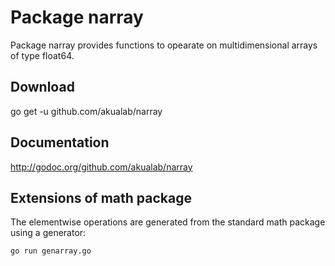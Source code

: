 # Package narray

Package narray provides functions to opearate on multidimensional arrays of type float64.

## Download
go get -u github.com/akualab/narray

## Documentation
http://godoc.org/github.com/akualab/narray

## Extensions of math package
The elementwise operations are generated from the standard math package using a generator:

```
go run genarray.go
```
